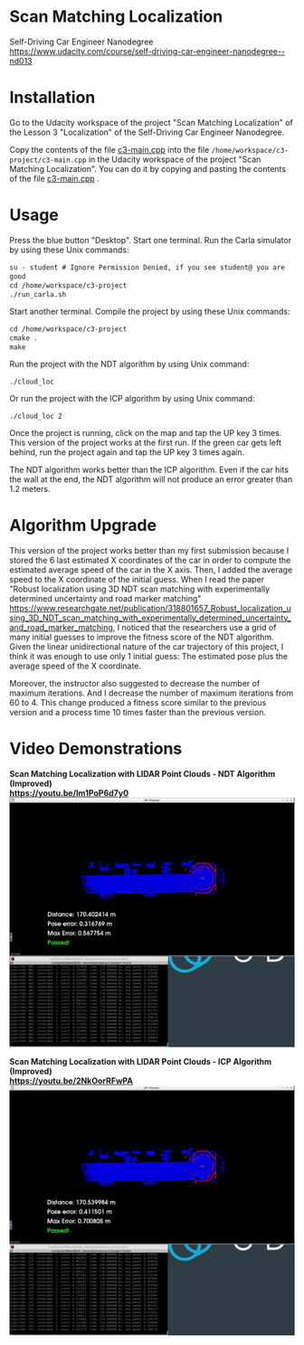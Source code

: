 # Scan Matching Localization

Self-Driving Car Engineer Nanodegree<br/>
https://www.udacity.com/course/self-driving-car-engineer-nanodegree--nd013

# Installation

Go to the Udacity workspace of the project "Scan Matching Localization" of the Lesson 3 "Localization" of the Self-Driving Car Engineer Nanodegree.

Copy the contents of the file [c3-main.cpp](c3-main.cpp) into the file `/home/workspace/c3-project/c3-main.cpp` in the Udacity workspace of the project "Scan Matching Localization". You can do it by copying and pasting the contents of the file [c3-main.cpp](c3-main.cpp) .

# Usage

Press the blue button "Desktop". Start one terminal. Run the Carla simulator by using these Unix commands:

```
su - student # Ignore Permission Denied, if you see student@ you are good
cd /home/workspace/c3-project
./run_carla.sh
```

Start another terminal. Compile the project by using these Unix commands:

```
cd /home/workspace/c3-project
cmake .
make
```

Run the project with the NDT algorithm by using Unix command:

```
./cloud_loc
```

Or run the project with the ICP algorithm by using Unix command:

```
./cloud_loc 2
```

Once the project is running, click on the map and tap the UP key 3 times. This version of the project works at the first run. If the green car gets left behind, run the project again and tap the UP key 3 times again.

The NDT algorithm works better than the ICP algorithm. Even if the car hits the wall at the end, the NDT algorithm will not produce an error greater than 1.2 meters.

# Algorithm Upgrade

This version of the project works better than my first submission because I stored the 6 last estimated X coordinates of the car in order to compute the estimated average speed of the car in the X axis. Then, I added the average speed to the X coordinate of the initial guess. When I read the paper "Robust localization using 3D NDT scan matching with experimentally determined uncertainty and road marker matching" <https://www.researchgate.net/publication/318801657_Robust_localization_using_3D_NDT_scan_matching_with_experimentally_determined_uncertainty_and_road_marker_matching>, I noticed that the researchers use a grid of many initial guesses to improve the fitness score of the NDT algorithm. Given the linear unidirectional nature of the car trajectory of this project, I think it was enough to use only 1 initial guess: The estimated pose plus the average speed of the X coordinate.

Moreover, the instructor also suggested to decrease the number of maximum iterations. And I decrease the number of maximum iterations from 60 to 4. This change produced a fitness score similar to the previous version and a process time 10 times faster than the previous version.


# Video Demonstrations

**Scan Matching Localization with LIDAR Point Clouds - NDT Algorithm (Improved)<br/>
https://youtu.be/Im1PoP6d7y0**
![NDT_Passed.png](/images/NDT_Passed.png)

**Scan Matching Localization with LIDAR Point Clouds - ICP Algorithm (Improved)<br/>
https://youtu.be/2NkOorRFwPA**
![ICP_Passed.png](/images/ICP_Passed.png)
